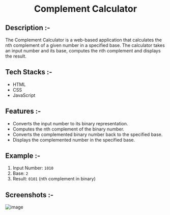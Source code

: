 # <p align="center">Complement Calculator</p>

## Description :-

The Complement Calculator is a web-based application that calculates the nth complement of a given number in a specified base. The calculator takes an input number and its base, computes the nth complement and displays the result.

## Tech Stacks :-

- HTML
- CSS
- JavaScript

## Features :-

- Converts the input number to its binary representation.
- Computes the nth complement of the binary number.
- Converts the complemented binary number back to the specified base.
- Displays the complemented number in the specified base.

## Example :-

1. Input Number: `1010`
2. Base: `2`
3. Result: `0101` (nth complement in binary)

## Screenshots :-

![image](https://github.com/Rakesh9100/CalcDiverse/assets/73993775/01361104-8db7-4328-a3dc-db893c97e083)
